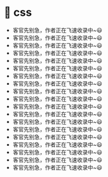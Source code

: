 # :ship: css

* 客官先别急，作者正在飞速收录中~😃
* 客官先别急，作者正在飞速收录中~😃
* 客官先别急，作者正在飞速收录中~😃
* 客官先别急，作者正在飞速收录中~😃
* 客官先别急，作者正在飞速收录中~😃
* 客官先别急，作者正在飞速收录中~😃
* 客官先别急，作者正在飞速收录中~😃
* 客官先别急，作者正在飞速收录中~😃
* 客官先别急，作者正在飞速收录中~😃
* 客官先别急，作者正在飞速收录中~😃
* 客官先别急，作者正在飞速收录中~😃
* 客官先别急，作者正在飞速收录中~😃
* 客官先别急，作者正在飞速收录中~😃
* 客官先别急，作者正在飞速收录中~😃
* 客官先别急，作者正在飞速收录中~😃
* 客官先别急，作者正在飞速收录中~😃
* 客官先别急，作者正在飞速收录中~😃
* 客官先别急，作者正在飞速收录中~😃
* 客官先别急，作者正在飞速收录中~😃
